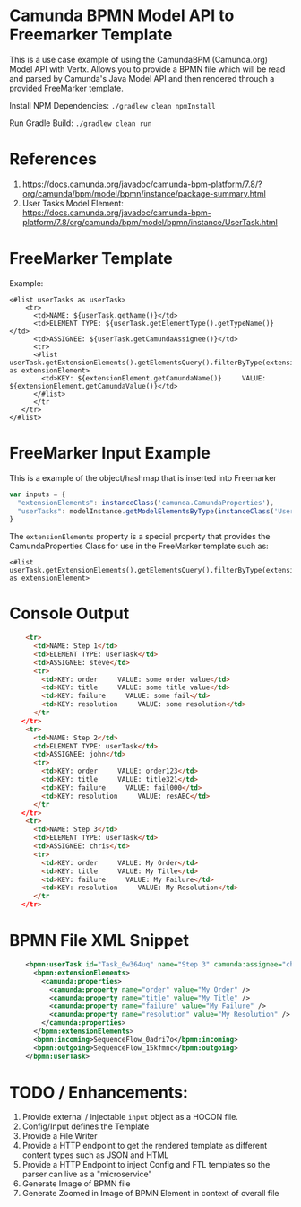 # Camunda BPMN Model API to Freemarker Template

This is a use case example of using the CamundaBPM (Camunda.org) Model API with Vertx.
Allows you to provide a BPMN file which will be read and parsed by Camunda's Java Model API and then rendered through a provided FreeMarker template.


Install NPM Dependencies: `./gradlew clean npmInstall`

Run Gradle Build: `./gradlew clean run`

# References

1. https://docs.camunda.org/javadoc/camunda-bpm-platform/7.8/?org/camunda/bpm/model/bpmn/instance/package-summary.html
1. User Tasks Model Element: https://docs.camunda.org/javadoc/camunda-bpm-platform/7.8/org/camunda/bpm/model/bpmn/instance/UserTask.html


# FreeMarker Template

Example:

```freemarker
<#list userTasks as userTask>                                   
    <tr>
      <td>NAME: ${userTask.getName()}</td>
      <td>ELEMENT TYPE: ${userTask.getElementType().getTypeName()}</td>
      <td>ASSIGNEE: ${userTask.getCamundaAssignee()}</td>
      <tr>
      <#list userTask.getExtensionElements().getElementsQuery().filterByType(extensionElements).singleResult().getCamundaProperties() as extensionElement>
        <td>KEY: ${extensionElement.getCamundaName()}     VALUE: ${extensionElement.getCamundaValue()}</td>
      </#list>
      </tr
   </tr>
</#list>
```

# FreeMarker Input Example

This is a example of the object/hashmap that is inserted into Freemarker

```js
var inputs = {
  "extensionElements": instanceClass('camunda.CamundaProperties'),
  "userTasks": modelInstance.getModelElementsByType(instanceClass('UserTask'))
}
```

The `extensionElements` property is a special property that provides the CamundaProperties Class for use in the FreeMarker template such as:

```freemarker
<#list userTask.getExtensionElements().getElementsQuery().filterByType(extensionElements).singleResult().getCamundaProperties() as extensionElement>
```


# Console Output

```html
    <tr>
      <td>NAME: Step 1</td>
      <td>ELEMENT TYPE: userTask</td>
      <td>ASSIGNEE: steve</td>
      <tr>
        <td>KEY: order     VALUE: some order value</td>
        <td>KEY: title     VALUE: some title value</td>
        <td>KEY: failure     VALUE: some fail</td>
        <td>KEY: resolution     VALUE: some resolution</td>
      </tr
   </tr>
    <tr>
      <td>NAME: Step 2</td>
      <td>ELEMENT TYPE: userTask</td>
      <td>ASSIGNEE: john</td>
      <tr>
        <td>KEY: order     VALUE: order123</td>
        <td>KEY: title     VALUE: title321</td>
        <td>KEY: failure     VALUE: fail000</td>
        <td>KEY: resolution     VALUE: resABC</td>
      </tr
   </tr>
    <tr>
      <td>NAME: Step 3</td>
      <td>ELEMENT TYPE: userTask</td>
      <td>ASSIGNEE: chris</td>
      <tr>
        <td>KEY: order     VALUE: My Order</td>
        <td>KEY: title     VALUE: My Title</td>
        <td>KEY: failure     VALUE: My Failure</td>
        <td>KEY: resolution     VALUE: My Resolution</td>
      </tr
   </tr>
```

# BPMN File XML Snippet

```xml
    <bpmn:userTask id="Task_0w364uq" name="Step 3" camunda:assignee="chris">
      <bpmn:extensionElements>
        <camunda:properties>
          <camunda:property name="order" value="My Order" />
          <camunda:property name="title" value="My Title" />
          <camunda:property name="failure" value="My Failure" />
          <camunda:property name="resolution" value="My Resolution" />
        </camunda:properties>
      </bpmn:extensionElements>
      <bpmn:incoming>SequenceFlow_0adri7o</bpmn:incoming>
      <bpmn:outgoing>SequenceFlow_15kfmnc</bpmn:outgoing>
    </bpmn:userTask>
```


# TODO / Enhancements:

1. Provide external / injectable `input` object as a HOCON file.
1. Config/Input defines the Template
1. Provide a File Writer
1. Provide a HTTP endpoint to get the rendered template as different content types such as JSON and HTML
1. Provide a HTTP Endpoint to inject Config and FTL templates so the parser can live as a "microservice"
1. Generate Image of BPMN file
1. Generate Zoomed in Image of BPMN Element in context of overall file



